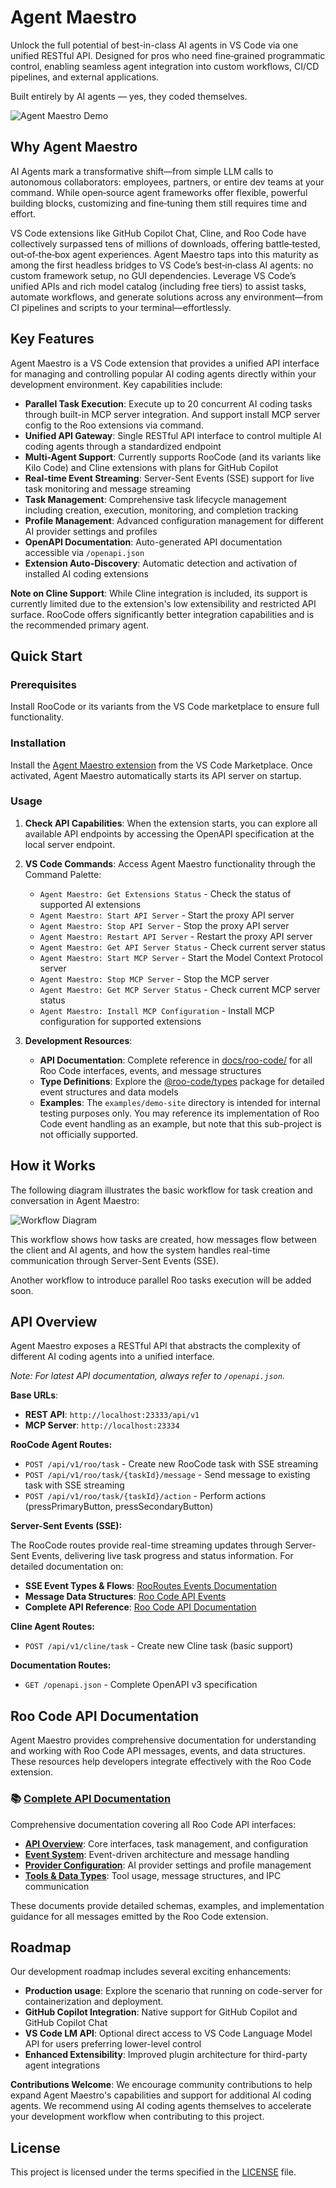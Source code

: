 # Agent Maestro

Unlock the full potential of best-in-class AI agents in VS Code via one unified RESTful API. Designed for pros who need fine‑grained programmatic control, enabling seamless agent integration into custom workflows, CI/CD pipelines, and external applications.

Built entirely by AI agents — yes, they coded themselves.

![Agent Maestro Demo](https://media.githubusercontent.com/media/Joouis/agent-maestro/main/assets/agent-maestro-demo.gif)

## Why Agent Maestro

AI Agents mark a transformative shift—from simple LLM calls to autonomous collaborators: employees, partners, or entire dev teams at your command. While open‑source agent frameworks offer flexible, powerful building blocks, customizing and fine‑tuning them still requires time and effort.

VS Code extensions like GitHub Copilot Chat, Cline, and Roo Code have collectively surpassed tens of millions of downloads, offering battle‑tested, out‑of‑the‑box agent experiences. Agent Maestro taps into this maturity as among the first headless bridges to VS Code’s best‑in‑class AI agents: no custom framework setup, no GUI dependencies. Leverage VS Code’s unified APIs and rich model catalog (including free tiers) to assist tasks, automate workflows, and generate solutions across any environment—from CI pipelines and scripts to your terminal—effortlessly.

## Key Features

Agent Maestro is a VS Code extension that provides a unified API interface for managing and controlling popular AI coding agents directly within your development environment. Key capabilities include:

- **Parallel Task Execution**: Execute up to 20 concurrent AI coding tasks through built-in MCP server integration. And support install MCP server config to the Roo extensions via command.
- **Unified API Gateway**: Single RESTful API interface to control multiple AI coding agents through a standardized endpoint
- **Multi-Agent Support**: Currently supports RooCode (and its variants like Kilo Code) and Cline extensions with plans for GitHub Copilot
- **Real-time Event Streaming**: Server-Sent Events (SSE) support for live task monitoring and message streaming
- **Task Management**: Comprehensive task lifecycle management including creation, execution, monitoring, and completion tracking
- **Profile Management**: Advanced configuration management for different AI provider settings and profiles
- **OpenAPI Documentation**: Auto-generated API documentation accessible via `/openapi.json`
- **Extension Auto-Discovery**: Automatic detection and activation of installed AI coding extensions

**Note on Cline Support**: While Cline integration is included, its support is currently limited due to the extension's low extensibility and restricted API surface. RooCode offers significantly better integration capabilities and is the recommended primary agent.

## Quick Start

### Prerequisites

Install RooCode or its variants from the VS Code marketplace to ensure full functionality.

### Installation

Install the [Agent Maestro extension](https://marketplace.visualstudio.com/items?itemName=Joouis.agent-maestro) from the VS Code Marketplace. Once activated, Agent Maestro automatically starts its API server on startup.

### Usage

1. **Check API Capabilities**: When the extension starts, you can explore all available API endpoints by accessing the OpenAPI specification at the local server endpoint.

2. **VS Code Commands**: Access Agent Maestro functionality through the Command Palette:

   - `Agent Maestro: Get Extensions Status` - Check the status of supported AI extensions
   - `Agent Maestro: Start API Server` - Start the proxy API server
   - `Agent Maestro: Stop API Server` - Stop the proxy API server
   - `Agent Maestro: Restart API Server` - Restart the proxy API server
   - `Agent Maestro: Get API Server Status` - Check current server status
   - `Agent Maestro: Start MCP Server` - Start the Model Context Protocol server
   - `Agent Maestro: Stop MCP Server` - Stop the MCP server
   - `Agent Maestro: Get MCP Server Status` - Check current MCP server status
   - `Agent Maestro: Install MCP Configuration` - Install MCP configuration for supported extensions

3. **Development Resources**:
   - **API Documentation**: Complete reference in [docs/roo-code/](docs/roo-code/README.md) for all Roo Code interfaces, events, and message structures
   - **Type Definitions**: Explore the [@roo-code/types](https://www.npmjs.com/package/@roo-code/types) package for detailed event structures and data models
   - **Examples**: The `examples/demo-site` directory is intended for internal testing purposes only. You may reference its implementation of Roo Code event handling as an example, but note that this sub-project is not officially supported.

## How it Works

The following diagram illustrates the basic workflow for task creation and conversation in Agent Maestro:

![Workflow Diagram](https://media.githubusercontent.com/media/Joouis/agent-maestro/main/assets/demo-workflow.png)

This workflow shows how tasks are created, how messages flow between the client and AI agents, and how the system handles real-time communication through Server-Sent Events (SSE).

Another workflow to introduce parallel Roo tasks execution will be added soon.

## API Overview

Agent Maestro exposes a RESTful API that abstracts the complexity of different AI coding agents into a unified interface.

_Note: For latest API documentation, always refer to `/openapi.json`._

**Base URLs**:

- **REST API**: `http://localhost:23333/api/v1`
- **MCP Server**: `http://localhost:23334`

**RooCode Agent Routes:**

- `POST /api/v1/roo/task` - Create new RooCode task with SSE streaming
- `POST /api/v1/roo/task/{taskId}/message` - Send message to existing task with SSE streaming
- `POST /api/v1/roo/task/{taskId}/action` - Perform actions (pressPrimaryButton, pressSecondaryButton)

**Server-Sent Events (SSE):**

The RooCode routes provide real-time streaming updates through Server-Sent Events, delivering live task progress and status information. For detailed documentation on:

- **SSE Event Types & Flows**: [RooRoutes Events Documentation](docs/roo-routes-events.md)
- **Message Data Structures**: [Roo Code API Events](docs/roo-code/roo-api-events.md)
- **Complete API Reference**: [Roo Code API Documentation](docs/roo-code/README.md)

**Cline Agent Routes:**

- `POST /api/v1/cline/task` - Create new Cline task (basic support)

**Documentation Routes:**

- `GET /openapi.json` - Complete OpenAPI v3 specification

## Roo Code API Documentation

Agent Maestro provides comprehensive documentation for understanding and working with Roo Code API messages, events, and data structures. These resources help developers integrate effectively with the Roo Code extension.

### 📚 [Complete API Documentation](docs/roo-code/README.md)

Comprehensive documentation covering all Roo Code API interfaces:

- **[API Overview](docs/roo-code/roo-api-overview.md)**: Core interfaces, task management, and configuration
- **[Event System](docs/roo-code/roo-api-events.md)**: Event-driven architecture and message handling
- **[Provider Configuration](docs/roo-code/roo-api-providers.md)**: AI provider settings and profile management
- **[Tools & Data Types](docs/roo-code/roo-api-tools.md)**: Tool usage, message structures, and IPC communication

These documents provide detailed schemas, examples, and implementation guidance for all messages emitted by the Roo Code extension.

## Roadmap

Our development roadmap includes several exciting enhancements:

- **Production usage**: Explore the scenario that running on code-server for containerization and deployment.
- **GitHub Copilot Integration**: Native support for GitHub Copilot and GitHub Copilot Chat
- **VS Code LM API**: Optional direct access to VS Code Language Model API for users preferring lower-level control
- **Enhanced Extensibility**: Improved plugin architecture for third-party agent integrations

**Contributions Welcome**: We encourage community contributions to help expand Agent Maestro's capabilities and support for additional AI coding agents. We recommend using AI coding agents themselves to accelerate your development workflow when contributing to this project.

## License

This project is licensed under the terms specified in the [LICENSE](./LICENSE) file.
